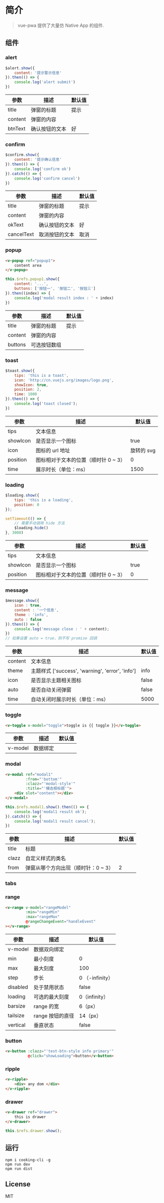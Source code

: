 # 简介
> vue-pwa 提供了大量仿 Native App 的组件.

## 组件

### alert

```javascript
$alert.show({
    content: '提示警示信息'
}).then(() => {
    console.log('alert submit')
})
```
参数 | 描述 | 默认值
----|------|----
title | 弹窗的标题  | 提示
content | 弹窗的内容  | 
btnText | 确认按钮的文本  | 好

### confirm
```javascript
$confirm.show({
    content: '提示确认信息'
}).then(() => {
    console.log('confirm ok')
}).catch(() => {
    console.log('confirm cancel')
})
```
参数 | 描述 | 默认值
----|------|----
title | 弹窗的标题  | 提示
content | 弹窗的内容  | 
okText | 确认按钮的文本  | 好
cancelText | 取消按钮的文本  | 取消

### popup
```html
<v-popup ref="popup1">
    content area
</v-popup>
```
```javascript
this.$refs.popup1.show({
    content: '...',
    buttons: ['按钮一', '按钮二', '按钮三']
}).then((index) => {
    console.log('modal result index : ' + index)
})
```
参数 | 描述 | 默认值
----|------|----
title | 弹窗的标题  | 提示
content | 弹窗的内容  | 
buttons | 可选按钮数组  |

### toast
```javascript
$toast.show({
    tips: 'this is a toast',
    icon: 'http://cn.vuejs.org/images/logo.png',
    showIcon: true,
    position: 2,
    time: 1000
}).then(() => {
    console.log('toast closed');
})
```
参数 | 描述 | 默认值
----|------|----
tips | 文本信息  | 
showIcon | 是否显示一个图标  | true 
icon | 图标的 url 地址 | 旋转的 svg
position | 图标相对于文本的位置（顺时针 0 ~ 3） | 0
time | 展示时长（单位：ms） | 1500

### loading
```javascript
$loading.show({
    tips: 'this is a loading',
    position: 0
});

setTimeout(() => {
    // 需要手动调用 hide 方法
    $loading.hide()
}, 3000)
```
参数 | 描述 | 默认值
----|------|----
tips | 文本信息  | 
showIcon | 是否显示一个图标  | true 
position | 图标相对于文本的位置（顺时针 0 ~ 3） | 0

### message
```javascript
$message.show({
    icon : true,
    content : '一个信息',
    theme : 'info',
    auto : false
}).then(() => {
    console.log('message close : ' + content);
})
// 如果设置 auto = true，则不写 promise 回调
```
参数 | 描述 | 默认值
----|------|----
content | 文本信息  | 
theme | 主题样式 ['success', 'warning', 'error', 'info'] | info
icon | 是否显示主题相关图标 | false
auto | 是否自动关闭弹窗 | false 
time | 自动关闭时展示时长（单位：ms） | 5000

### toggle
```html
<v-toggle v-model="toggle">toggle is {{ toggle }}</v-toggle>
```
参数 | 描述 | 默认值
----|------|----
v-model | 数据绑定  | 

### modal
```html
<v-modal ref="modal1"
         :from="'bottom'"
         :clazz="'modal-style'"
         :title="'模态框标题'">
    <div slot="content"></div>
</v-modal>
```
```javascript
this.$refs.modal1.show().then(() => {
    console.log('modal1 result ok');
}).catch(() => {
    console.log('modal1 result cancel');
})
```
参数 | 描述 | 默认值
----|------|----
title | 标题 | 
clazz | 自定义样式的类名 | 
from | 弹窗从哪个方向出现（顺时针：0 ~ 3）| 2 

### tabs

### range
```html
<v-range v-model="rangeModel"
         :min="rangeMin"
         :max="rangeMax"
         @rangeChangeEvent="handleEvent"
></v-range>
```
参数 | 描述 | 默认值
----|------|----
v-model | 数据双向绑定 | 
min | 最小刻度 | 0 
max | 最大刻度 | 100 
step | 步长 | 0 （-infinity）
disabled | 处于禁用状态 | false
loading | 可选的最大刻度 | 0（infinity）
barsize | range 的宽 | 6（px）
tailsize | range 按钮的直径 | 14（px）
vertical | 垂直状态 | false

### button
```html
<v-button :clazz="'test-btn-style info primary'"
          @click="showLoading">button</v-button>
```

### ripple
```html
<v-ripple>
    <div> any dom </div>
</v-ripple>
```

### drawer
```html
<v-drawer ref="drawer">
    this is drawer
</v-drawer>
```

```javascript
this.$refs.drawer.show();
```

## 运行

```shell
npm i cooking-cli -g
npm run dev
npm run dist
```

## License
MIT
